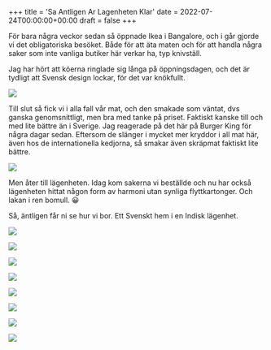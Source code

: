 +++
title = 'Sa Antligen Ar Lagenheten Klar'
date = 2022-07-24T00:00:00+00:00
draft = false
+++



 För bara några veckor sedan så öppnade Ikea i Bangalore, och i går gjorde vi det obligatoriska besöket. Både för att äta maten och för att handla några saker som inte vanliga butiker här verkar ha, typ knivställ.
 



 Jag har hört att köerna ringlade sig långa på öppningsdagen, och det är tydligt att Svensk design lockar, för det var knökfullt.
 



![](IMG_2825.jpeg)


 Till slut så fick vi i alla fall vår mat, och den smakade som väntat, dvs ganska genomsnittligt, men bra med tanke på priset. Faktiskt kanske till och med lite bättre än i Sverige. Jag reagerade på det här på Burger King för några dagar sedan. Eftersom de slänger i mycket mer kryddor i all mat här, även hos de internationella kedjorna, så smakar även skräpmat faktiskt lite bättre.
 



![](IMG_2826.jpeg)


 Men åter till lägenheten. Idag kom sakerna vi beställde och nu har också lägenheten hittat någon form av harmoni utan synliga flyttkartonger. Och lakan i ren bomull. 😀
 



 Så, äntligen får ni se hur vi bor. Ett Svenskt hem i en Indisk lägenhet.
 




![](IMG_2833-1.jpeg)


![](IMG_2837.jpeg)


![](IMG_2838.jpeg)


![](IMG_2840.jpeg)


![](IMG_2841.jpeg)


![](IMG_2842.jpeg)


![](IMG_2844.jpeg)


![](IMG_2845.jpeg)







